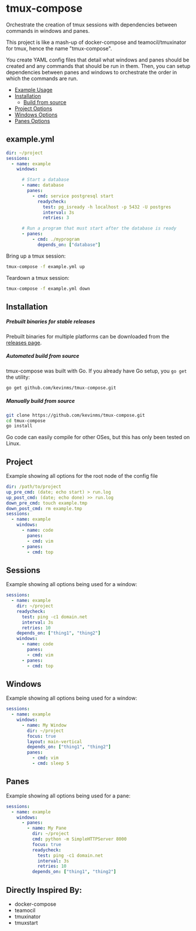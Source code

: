 # tmux-compose
Orchestrate the creation of tmux sessions with dependencies between commands in windows and panes.

This project is like a mash-up of docker-compose and teamocil/tmuxinator for tmux, hence the name "tmux-compose".

You create YAML config files that detail what windows and panes should be created and any commands that should be run in them. Then, you can setup dependencies between panes and windows to orchestrate the order in which the commands are run.

- [Example Usage](#exampleyml)
- [Installation](#installation)
  - [Build from source](#build-from-source)
- [Project Options](#project)
- [Windows Options](#windows)
- [Panes Options](#panes)


## example.yml
```yaml
dir: ~/project
sessions:
  - name: example
    windows:

      # Start a database
      - name: database
        panes:
          - cmd: service postgresql start
            readycheck:
              test: pg_isready -h localhost -p 5432 -U postgres
              interval: 3s
              retries: 3

      # Run a program that must start after the database is ready
      - panes:
          - cmd: ./myprogram
            depends_on: ["database"]
```

Bring up a tmux session:
```bash
tmux-compose -f example.yml up
```

Teardown a tmux session:
```bash
tmux-compose -f example.yml down
```

## Installation

##### Prebuilt binaries for stable releases
Prebuilt binaries for multiple platforms can be downloaded from the [releases page](https://github.com/kevinms/tmux-compose/releases).

##### Automated build from source
tmux-compose was built with Go. If you already have Go setup, you `go get` the utility:

```bash
go get github.com/kevinms/tmux-compose.git
```

##### Manually build from source

```bash
git clone https://github.com/kevinms/tmux-compose.git
cd tmux-compose
go install
```

Go code can easily compile for other OSes, but this has only been tested on Linux.

## Project
Example showing all options for the root node of the config file
```yaml
dir: /path/to/project
up_pre_cmd: (date; echo start) > run.log
up_post_cmd: (date; echo done) >> run.log
down_pre_cmd: touch example.tmp
down_post_cmd: rm example.tmp
sessions:
  - name: example
    windows:
      - name: code
        panes:
        - cmd: vim
      - panes:
        - cmd: top
```

## Sessions
Example showing all options being used for a window:
```yaml
sessions:
  - name: example
    dir: ~/project
    readycheck:
      test: ping -c1 domain.net
      interval: 3s
      retries: 10
    depends_on: ["thing1", "thing2"]
    windows:
      - name: code
        panes:
        - cmd: vim
      - panes:
        - cmd: top
```

## Windows
Example showing all options being used for a window:
```yaml
sessions:
  - name: example
    windows:
      - name: My Window
        dir: ~/project
        focus: true
        layout: main-vertical
        depends_on: ["thing1", "thing2"]
        panes:
          - cmd: vim
          - cmd: sleep 5
```

## Panes
Example showing all options being used for a pane:
```yaml
sessions:
  - name: example
    windows:
      - panes:
        - name: My Pane
          dir: ~/project
          cmd: python -m SimpleHTTPServer 8000
          focus: true
          readycheck:
            test: ping -c1 domain.net
            interval: 3s
            retries: 10
          depends_on: ["thing1", "thing2"]
```

## Directly Inspired By:

* docker-compose
* teamocil
* tmuxinator
* tmuxstart
